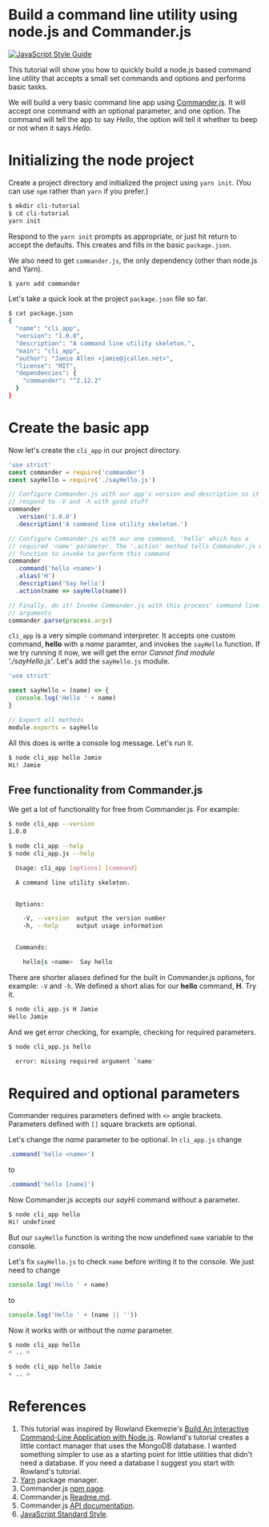 Build a command line utility using node.js and Commander.js
===========================================================
[![JavaScript Style Guide](https://img.shields.io/badge/code_style-standard-brightgreen.svg)](https://standardjs.com)

This tutorial will show you how to quickly build a node.js based command line utility that accepts a small set commands and options and performs basic tasks. 

We will build a very basic command line app using [Commander.js](https://github.com/tj/commander.js/). It will accept one command with an optional parameter, and one option. The command will tell the app to say _Hello_, the option will tell it whether to beep or not when it says _Hello_.
# Initializing the node project
Create a project directory and initialized the project using `yarn init`. (You can use `npm` rather than `yarn` if you prefer.)
```bash
$ mkdir cli-tutorial
$ cd cli-tutorial
yarn init
```
Respond to the `yarn init` prompts as appropriate, or just hit return to accept the defaults. This creates and fills in the basic `package.json`.

We also need to get `commander.js`, the only dependency (other than node.js and Yarn).
```bash
$ yarn add commander
```
Let's take a quick look at the project `package.json` file so far.
```bash
$ cat package.json
{
  "name": "cli_app",
  "version": "1.0.0",
  "description": "A command line utility skeleton.",
  "main": "cli_app",
  "author": "Jamie Allen <jamie@jcallen.net>",
  "license": "MIT",
  "dependencies": {
    "commander": "^2.12.2"
  }
}
```
# Create the basic app
Now let's create the `cli_app` in our project directory.
```javascript
'use strict'
const commander = require('commander')
const sayHello = require('./sayHello.js')

// Configure Commander.js with our app's version and description so it can
// respond to -V and -h with good stuff
commander
  .version('1.0.0')
  .description('A command line utility skeleton.')

// Configure Commander.js with our one command, 'hello' which has a
// required 'name' parameter. The '.action' method tells Commander.js what
// function to invoke to perform this command
commander
  .command('hello <name>')
  .alias('H')
  .description('Say hello')
  .action(name => sayHello(name))

// Finally, do it! Invoke Commander.js with this process' command line
// arguments
commander.parse(process.argv)

```
`cli_app` is a very simple command interpreter. It accepts one custom command, __hello__ with a _name_ paramter, and invokes the `sayHello` function. If we try running it now, we will get the error _Cannot find module './sayHello.js'_. Let's add the `sayHello.js` module.
```javascript
'use strict'

const sayHello = (name) => {
  console.log('Hello ' + name)
}

// Export all methods
module.exports = sayHello

```
All this does is write a console log message. Let's run it.
```bash
$ node cli_app hello Jamie
Hi! Jamie
```
## Free functionality from Commander.js
We get a lot of functionality for free from Commander.js. For example:
```bash
$ node cli_app --version
1.0.0
```
```bash
$ node cli_app --help
$ node cli_app.js --help

  Usage: cli_app [options] [command]

  A command line utility skeleton.


  Options:

    -V, --version  output the version number
    -h, --help     output usage information


  Commands:

    hello|s <name>  Say hello
```
There are shorter aliases defined for the built in Commander.js options, for example: `-V` and `-h`. We defined a short alias for our __hello__ command, __H__. Try it.
```bash
$ node cli_app.js H Jamie
Hello Jamie
```
And we get error checking, for example, checking for required parameters.
```bash
$ node cli_app.js hello

  error: missing required argument `name'

```
# Required and optional parameters
Commander requires parameters defined with `<>` angle brackets. Parameters defined with `[]` square brackets are optional.
 
Let's change the _name_ parameter to be optional. In `cli_app.js` change
```javascript
.command('hello <name>')
 ```
 to
 ```javascript
.command('hello [name]')
```
Now Commander.js accepts our _sayHi_ command without a parameter.
```bash
$ node cli_app hello
Hi! undefined
```
But our `sayHello` function is writing the now undefined `name` variable to the console. 

Let's fix `sayHello.js` to check `name` before writing it to the console. We just need to change 
```javascript
console.log('Hello ' + name)
```
to 
```javascript
console.log('Hello ' + (name || ''))
```
Now it works with or without the _name_ parameter.
```bash
$ node cli_app hello
< .. >
```
```bash
$ node cli_app hello Jamie
< .. >

```
# References
1. This tutorial was inspired by Rowland Ekemezie's [Build An Interactive Command-Line Application with Node.js](https://scotch.io/tutorials/build-an-interactive-command-line-application-with-nodejs). Rowland's tutorial creates a little contact manager that uses the MongoDB database. I wanted something simpler to use as a starting point for little utilities that didn't need a database. If you need a database I suggest you start with Rowland's tutorial.
2. [Yarn](https://yarnpkg.com/en/) package manager.
3. Commander.js [npm page](https://www.npmjs.com/package/commander).
4. Commander.js [Readme.md](https://github.com/tj/commander.js/blob/master/Readme.md).
5. Commander.js [API documentation](http://tj.github.io/commander.js/).
6. [JavaScript Standard Style](https://standardjs.com/).